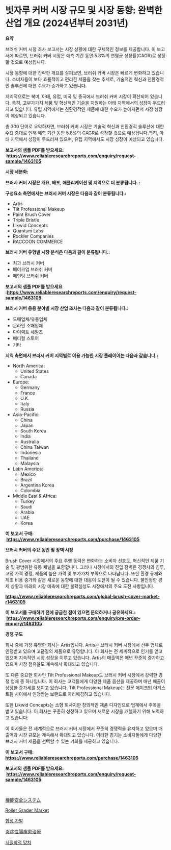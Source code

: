 <p><h1>빗자루 커버 시장 규모 및 시장 동향: 완벽한 산업 개요 (2024년부터 2031년)</h1></p><p><strong>요약</strong></p>
<p><p>브러쉬 커버 시장 조사 보고서는 시장 상황에 대한 구체적인 정보를 제공합니다. 이 보고서에 따르면, 브러쉬 커버 시장은 예측 기간 동안 5.8%의 연평균 성장률(CAGR)로 성장할 것으로 예상됩니다.</p><p>시장 동향에 대한 간략한 개요를 살펴보면, 브러쉬 커버 시장은 빠르게 변화하고 있습니다. 소비자들이 보다 효율적이고 편리한 제품을 찾는 추세로, 기술적인 혁신과 친환경적인 솔루션에 대한 수요가 증가하고 있습니다.</p><p>지리적으로는 북미, 아태, 유럽, 미국 및 중국에서 브러쉬 커버 시장이 확산되어 있습니다. 특히, 고부가가치 제품 및 혁신적인 기술을 지원하는 아태 지역에서의 성장이 두드러지고 있습니다. 유럽 지역에서는 친환경적인 제품에 대한 수요가 높아지면서 시장 성장이 예상되고 있습니다.</p><p>총 300 단어로 요약하자면, 브러쉬 커버 시장은 기술적 혁신과 친환경적 솔루션에 대한 수요 증대로 인해 예측 기간 동안 5.8%의 CAGR로 성장할 것으로 예상됩니다.특히, 아태 지역에서 성장이 두드러져 있으며, 유럽 지역에서도 시장 성장이 예상되고 있습니다.</p></p>
<p><strong>보고서의 샘플 PDF를 받으세요: &nbsp;<a href="https://www.reliableresearchreports.com/enquiry/request-sample/1463105">https://www.reliableresearchreports.com/enquiry/request-sample/1463105</a></strong></p>
<p><strong>시장 세분화:</strong></p>
<p><strong> 브러시 커버 시장은 개요, 배포, 애플리케이션 및 지역으로 더 분류됩니다. :</strong></p>
<p><strong>구성요소 측면에서는 브러시 커버 시장은 다음과 같이 분류됩니다.:</strong></p>
<p><ul><li>Artis</li><li>Tilt Professional Makeup</li><li>Paint Brush Cover</li><li>Triple Bristle</li><li>Likwid Concepts</li><li>Quantum Labs</li><li>Rockler Companies</li><li>RACCOON COMMERCE</li></ul></p>
<p><strong> 브러시 커버 유형별 시장 분석은 다음과 같이 분류됩니다.:</strong></p>
<p><ul><li>치과 브러시 커버</li><li>메이크업 브러쉬 커버</li><li>페인팅 브러쉬 커버</li></ul></p>
<p><strong>보고서의 샘플 PDF를 받으세요 :<a href="https://www.reliableresearchreports.com/enquiry/request-sample/1463105">https://www.reliableresearchreports.com/enquiry/request-sample/1463105</a></strong></p>
<p><strong> 브러시 커버 응용 분야별 시장 산업 조사는 다음과 같이 분류됩니다.:</strong></p>
<p><ul><li>도매업체/유통업체</li><li>온라인 소매업체</li><li>다이렉트 세일즈</li><li>메디컬 스토어</li><li>기타</li></ul></p>
<p><strong>지역 측면에서 브러시 커버 지역별로 이용 가능한 시장 플레이어는 다음과 같습니다.:</strong></p>
<p><ul>
    <li>
        North America:
        <ul>
            <li>United States</li>
            <li>Canada</li>
        </ul>
    </li>
    <li>
        Europe:
        <ul>
            <li>Germany</li>
            <li>France</li>
            <li>U.K.</li>
            <li>Italy</li>
            <li>Russia</li>
        </ul>
    </li>
    <li>
        Asia-Pacific:
        <ul>
            <li>China</li>
            <li>Japan</li>
            <li>South Korea</li>
            <li>India</li>
            <li>Australia</li>
            <li>China Taiwan</li>
            <li>Indonesia</li>
            <li>Thailand</li>
            <li>Malaysia</li>
        </ul>
    </li>
    <li>
        Latin America:
        <ul>
            <li>Mexico</li>
            <li>Brazil</li>
            <li>Argentina Korea</li>
            <li>Colombia</li>
        </ul>
    </li>
    <li>
        Middle East & Africa:
        <ul>
            <li>Turkey</li>
            <li>Saudi</li>
            <li>Arabia</li>
            <li>UAE</li>
            <li>Korea</li>
        </ul>
    </li>
    </ul></p>
<p><strong>이 보고서 구매: &nbsp;<a href="https://www.reliableresearchreports.com/purchase/1463105">https://www.reliableresearchreports.com/purchase/1463105</a></strong></p>
<p><strong>브러시 커버의 주요 동인 및 장벽 시장</strong></p>
<p><p>Brush Cover 시장에서의 주요 주행 동력은 변화하는 소비자 선호도, 혁신적인 제품 기술 및 광범위한 유통 채널을 포함합니다. 그러나 시장에서의 진입 장벽은 경쟁사의 침투, 고정 가격 경쟁, 제품의 높은 가격 및 부가가치 부족으로 나타납니다. 또한 환경 규제와 제조 비용 증가와 같은 새로운 동향에 대한 대응이 도전이 될 수 있습니다. 불안정한 경제 상황과 미래의 시장 예측에 대한 불확실성도 시장에서의 주요 도전 사항입니다.</p></p>
<p><strong><a href="https://www.reliableresearchreports.com/global-brush-cover-market-r1463105">https://www.reliableresearchreports.com/global-brush-cover-market-r1463105</a></strong></p>
<p><strong>이 보고서를 구매하기 전에 궁금한 점이 있으면 문의하거나 공유하세요.: &nbsp;<a href="https://www.reliableresearchreports.com/enquiry/pre-order-enquiry/1463105">https://www.reliableresearchreports.com/enquiry/pre-order-enquiry/1463105</a></strong></p>
<p><strong>경쟁 구도</strong></p>
<p><p>회사 중에 가장 유명한 회사는 Artis입니다. Artis는 브러시 커버 시장에서 선두 업체로 인정받고 있으며 고품질의 제품으로 유명합니다. 이 회사는 전 세계적으로 인기를 얻고 있으며 지속적인 시장 성장을 이루고 있습니다. Artis의 매출액은 매년 꾸준히 증가하고 있으며 시장 점유율도 계속해서 확대되고 있습니다.</p><p>또 다른 중요한 회사인 Tilt Professional Makeup도 브러시 커버 시장에서 강력한 경쟁 업체 중 하나입니다. 이 회사는 고객들에게 다양한 제품 옵션을 제공하며 매년 매출이 상당한 증가세를 보이고 있습니다. Tilt Professional Makeup는 전문 메이크업 아티스트들 사이에서 인정받는 브랜드로 자리매김하고 있습니다.</p><p>또한 Likwid Concepts는 소형 회사지만 창의적인 제품 디자인으로 업계에서 주목을 받고 있습니다. 이 회사는 꾸준히 성장하고 있으며 새로운 시장을 개첼하기 위해 노력하고 있습니다.</p><p>이 회사들은 전 세계적으로 브러시 커버 시장에서 꾸준히 경쟁력을 유지하고 있으며 매출액과 시장 규모는 계속해서 확대되고 있습니다. 이러한 경기는 소비자들에게 다양한 브러시 커버 제품을 선택할 수 있는 기회를 제공하고 있습니다.</p></p>
<p><strong>이 보고서 구매: &nbsp; <a href="https://www.reliableresearchreports.com/purchase/1463105">https://www.reliableresearchreports.com/purchase/1463105</a></strong></p>
<p><strong>보고서의 샘플 PDF를 받으세요: &nbsp;<a href="https://www.reliableresearchreports.com/enquiry/request-sample/1463105">https://www.reliableresearchreports.com/enquiry/request-sample/1463105</a></strong><strong></strong></p>
<p>&nbsp;</p>
<p><p><a href="https://medium.com/@kingmsvie/%E6%A9%9F%E8%83%BD%E5%AE%89%E5%85%A8%E3%82%B7%E3%82%B9%E3%83%86%E3%83%A0%E3%81%AE%E5%B8%82%E5%A0%B4%E8%AA%BF%E6%9F%BB%E3%83%AC%E3%83%9D%E3%83%BC%E3%83%88-%E3%81%9D%E3%81%AE%E6%AD%B4%E5%8F%B2%E3%81%A82031%E5%B9%B4%E3%81%BE%E3%81%A7%E3%81%AE%E4%BA%88%E6%B8%AC-9519b2b2f22c">機能安全システム</a></p><p><a href="https://github.com/shotows/Market-Research-Report-List-2/blob/main/roller-grader-market.md">Roller Grader Market</a></p><p><a href="https://medium.com/@kennyaniel5/%ED%95%A9%EC%84%B1-%ED%97%A4%EC%96%B4-%EC%9C%97-%EB%A7%88%EC%BC%93-%EC%A0%90%EC%9C%A0%EC%9C%A8-%EB%B3%80%ED%99%94-%EB%B0%8F-%EC%8B%9C%EC%9E%A5-%EC%84%B1%EC%9E%A5-%EB%8F%99%ED%96%A5-2024%EB%85%84-2031%EB%85%84-193111135e1a">합성 가발</a></p><p><a href="https://medium.com/@murraycod1929/%E7%82%8E%E7%97%87%E6%80%A7%E8%85%B8%E7%96%BE%E6%82%A3%E6%B2%BB%E7%99%82%E5%B8%82%E5%A0%B4%E8%A6%8F%E6%A8%A1-%E5%B8%82%E5%A0%B4%E5%B1%95%E6%9C%9B%E3%81%A8%E5%B8%82%E5%A0%B4%E4%BA%88%E6%B8%AC-2024%E5%B9%B4%E3%81%8B%E3%82%892031%E5%B9%B4%E3%81%BE%E3%81%A7-680d416c8650">炎症性腸疾患治療</a></p><p><a href="https://medium.com/@tom.hiffer/%EC%A7%80%EC%A7%88-%ED%95%B4%EB%A8%B8-%EC%8B%9C%EC%9E%A5-%EC%A0%90%EC%9C%A0%EC%9C%A8-%EC%A7%84%ED%99%94-%EB%B0%8F-%EC%8B%9C%EC%9E%A5-%EC%84%B1%EC%9E%A5-%EC%B6%94%EC%84%B8-2024-2031-7ee17afba359">지질학적 망치</a></p></p>